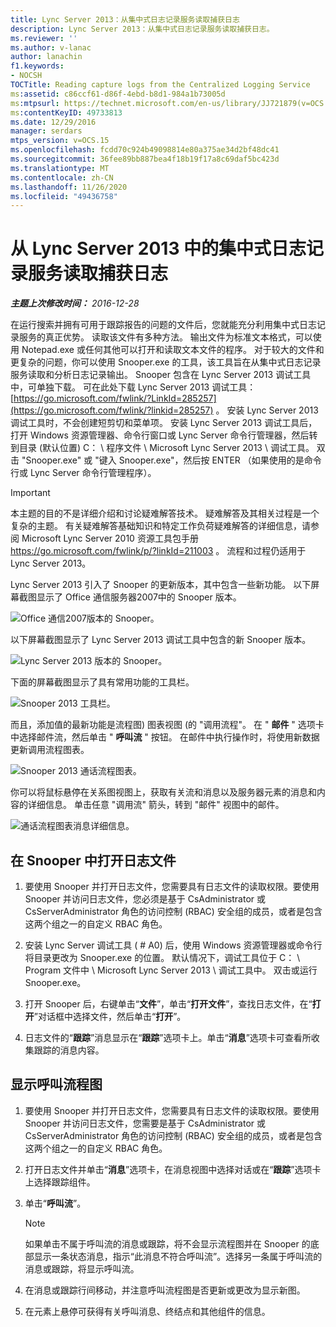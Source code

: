 ```yaml
---
title: Lync Server 2013：从集中式日志记录服务读取捕获日志
description: Lync Server 2013：从集中式日志记录服务读取捕获日志。
ms.reviewer: ''
ms.author: v-lanac
author: lanachin
f1.keywords:
- NOCSH
TOCTitle: Reading capture logs from the Centralized Logging Service
ms:assetid: c86ccf61-d86f-4ebd-b8d1-984a1b73005d
ms:mtpsurl: https://technet.microsoft.com/en-us/library/JJ721879(v=OCS.15)
ms:contentKeyID: 49733813
ms.date: 12/29/2016
manager: serdars
mtps_version: v=OCS.15
ms.openlocfilehash: fcdd70c924b49098814e80a375ae34d2bf48dc41
ms.sourcegitcommit: 36fee89bb887bea4f18b19f17a8c69daf5bc423d
ms.translationtype: MT
ms.contentlocale: zh-CN
ms.lasthandoff: 11/26/2020
ms.locfileid: "49436758"
---
```

# <a name="reading-capture-logs-from-the-centralized-logging-service-in-lync-server-2013"></a>从 Lync Server 2013 中的集中式日志记录服务读取捕获日志

<div data-xmlns="http://www.w3.org/1999/xhtml">

<div class="topic" data-xmlns="http://www.w3.org/1999/xhtml" data-msxsl="urn:schemas-microsoft-com:xslt" data-cs="https://msdn.microsoft.com/">

<div data-asp="https://msdn2.microsoft.com/asp">



</div>

<div id="mainSection">

<div id="mainBody">

<span> </span>

_**主题上次修改时间：** 2016-12-28_

在运行搜索并拥有可用于跟踪报告的问题的文件后，您就能充分利用集中式日志记录服务的真正优势。 读取该文件有多种方法。 输出文件为标准文本格式，可以使用 Notepad.exe 或任何其他可以打开和读取文本文件的程序。 对于较大的文件和更复杂的问题，你可以使用 Snooper.exe 的工具，该工具旨在从集中式日志记录服务读取和分析日志记录输出。 Snooper 包含在 Lync Server 2013 调试工具中，可单独下载。 可在此处下载 Lync Server 2013 调试工具： [https://go.microsoft.com/fwlink/?LinkId=285257](https://go.microsoft.com/fwlink/?linkid=285257) 。 安装 Lync Server 2013 调试工具时，不会创建短剪切和菜单项。 安装 Lync Server 2013 调试工具后，打开 Windows 资源管理器、命令行窗口或 Lync Server 命令行管理器，然后转到目录 (默认位置) C： \\ 程序文件 \\ Microsoft Lync Server 2013 \\ 调试工具。 双击 "Snooper.exe" 或 "键入 Snooper.exe"，然后按 ENTER （如果使用的是命令行或 Lync Server 命令行管理程序）。

<div>


> [!IMPORTANT]  
> 本主题的目的不是详细介绍和讨论疑难解答技术。 疑难解答及其相关过程是一个复杂的主题。 有关疑难解答基础知识和特定工作负荷疑难解答的详细信息，请参阅 Microsoft Lync Server 2010 资源工具包手册 <A href="https://go.microsoft.com/fwlink/p/?linkid=211003">https://go.microsoft.com/fwlink/p/?linkId=211003</A> 。 流程和过程仍适用于 Lync Server 2013。



</div>

Lync Server 2013 引入了 Snooper 的更新版本，其中包含一些新功能。 以下屏幕截图显示了 Office 通信服务器2007中的 Snooper 版本。

![Office 通信2007版本的 Snooper。](images/JJ721879.129503a8-8edd-4bb0-a68f-c43f9a548b93(OCS.15).jpg "Office 通信2007版本的 Snooper。")

以下屏幕截图显示了 Lync Server 2013 调试工具中包含的新 Snooper 版本。

![Lync Server 2013 版本的 Snooper。](images/JJ721879.131495dd-8220-4ae4-af37-0ac5c318fd45(OCS.15).jpg "Lync Server 2013 版本的 Snooper。")

下面的屏幕截图显示了具有常用功能的工具栏。

![Snooper 2013 工具栏。](images/JJ721879.989249c5-a33e-4251-b8b4-411019cc12b2(OCS.15).jpg "Snooper 2013 工具栏。")

而且，添加值的最新功能是流程图) 图表视图 (的 "调用流程"。 在 " **邮件** " 选项卡中选择邮件流，然后单击 " **呼叫流** " 按钮。 在邮件中执行操作时，将使用新数据更新调用流程图表。

![Snooper 2013 通话流程图表。](images/JJ721879.bb8be45d-a842-48fe-86f8-380207d70bab(OCS.15).jpg "Snooper 2013 通话流程图表。")

你可以将鼠标悬停在关系图视图上，获取有关流和消息以及服务器元素的消息和内容的详细信息。 单击任意 "调用流" 箭头，转到 "邮件" 视图中的邮件。

![通话流程图表消息详细信息。](images/JJ721879.1147d720-38a9-4bda-8361-78f27ecde3d1(OCS.15).jpg "通话流程图表消息详细信息。")

<div>

## <a name="to-open-a-log-file-in-snooper"></a>在 Snooper 中打开日志文件

1.  要使用 Snooper 并打开日志文件，您需要具有日志文件的读取权限。要使用 Snooper 并访问日志文件，您必须是基于 CsAdministrator 或 CsServerAdministrator 角色的访问控制 (RBAC) 安全组的成员，或者是包含这两个组之一的自定义 RBAC 角色。

2.  安装 Lync Server 调试工具 ( # A0) 后，使用 Windows 资源管理器或命令行将目录更改为 Snooper.exe 的位置。 默认情况下，调试工具位于 C： \\ Program 文件中 \\ Microsoft Lync Server 2013 \\ 调试工具中。 双击或运行 Snooper.exe。

3.  打开 Snooper 后，右键单击“**文件**”，单击“**打开文件**”，查找日志文件，在“**打开**”对话框中选择文件，然后单击“**打开**”。

4.  日志文件的“**跟踪**”消息显示在“**跟踪**”选项卡上。单击“**消息**”选项卡可查看所收集跟踪的消息内容。

</div>

<div>

## <a name="to-display-a-call-flow-diagram"></a>显示呼叫流程图

1.  要使用 Snooper 并打开日志文件，您需要具有日志文件的读取权限。要使用 Snooper 并访问日志文件，您需要是基于 CsAdministrator 或 CsServerAdministrator 角色的访问控制 (RBAC) 安全组的成员，或者是包含这两个组之一的自定义 RBAC 角色。

2.  打开日志文件并单击“**消息**”选项卡，在消息视图中选择对话或在“**跟踪**”选项卡上选择跟踪组件。

3.  单击“**呼叫流**”。
    
    <div>
    

    > [!NOTE]  
    > 如果单击不属于呼叫流的消息或跟踪，将不会显示流程图并在 Snooper 的底部显示一条状态消息，指示“此消息不符合呼叫流”。选择另一条属于呼叫流的消息或跟踪，将显示呼叫流。

    
    </div>

4.  在消息或跟踪行间移动，并注意呼叫流程图是否更新或更改为显示新图。

5.  在元素上悬停可获得有关呼叫消息、终结点和其他组件的信息。

</div>

</div>

<span> </span>

</div>

</div>

</div>

